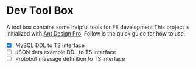 # Dev Tool Box

A tool box contains some helpful tools for FE development
This project is initialized with [Ant Design Pro](https://pro.ant.design). Follow is the quick guide for how to use.

- [x] MySQL DDL to TS interface
- [ ] JSON data example DDL to TS interface
- [ ] Protobuf message definition to TS interface
